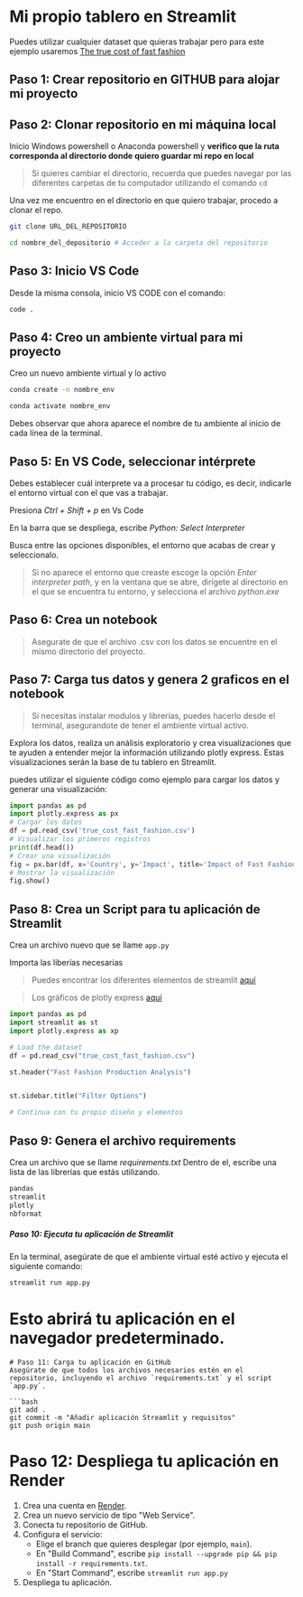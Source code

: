 # Mi propio tablero en Streamlit

Puedes utilizar cualquier dataset que quieras trabajar pero para este ejemplo usaremos [The true cost of fast fashion](https://www.kaggle.com/datasets/khushikyad001/the-true-cost-of-fast-fashion-impact?select=true_cost_fast_fashion.csv)

## Paso 1: Crear repositorio en GITHUB para alojar mi proyecto

## Paso 2: Clonar repositorio en mi máquina local

Inicio Windows powershell o Anaconda powershell y **verifico que la ruta corresponda al directorio donde quiero guardar mi repo en local**

> Si quieres cambiar el directorio, recuerda que puedes navegar por las diferentes carpetas de tu computador utilizando el comando `cd`

Una vez me encuentro en el directorio en que quiero trabajar, procedo a clonar el repo.

```bash
git clone URL_DEL_REPOSITORIO

cd nombre_del_depositorio # Acceder a la carpeta del repositorio
```

## Paso 3: Inicio VS Code

Desde la misma consola,  inicio VS CODE con el comando:

```bash
code .
```

## Paso 4: Creo un ambiente virtual para mi proyecto

Creo un nuevo ambiente virtual y lo activo

```bash
conda create -n nombre_env

conda activate nombre_env
```

Debes observar que ahora aparece el nombre de tu ambiente al inicio de cada línea de la terminal.

## Paso 5: En VS Code, seleccionar intérprete

Debes establecer cuál interprete va a procesar tu código, es decir, indicarle el entorno virtual con el que vas a trabajar.

Presiona *Ctrl + Shift + p*  en Vs Code

En la barra que se despliega, escribe *Python: Select Interpreter*

Busca entre las opciones disponibles, el entorno que acabas de crear y seleccionalo.

> Si no aparece el entorno que creaste escoge la opción *Enter interpreter path*, y en la ventana que se abre, dirígete al directorio en el que se encuentra tu entorno, y selecciona el archivo *python.exe*

## Paso 6: Crea un notebook

> Asegurate de que el archivo .csv con los datos se encuentre en el mismo directorio del proyecto.

## Paso 7: Carga tus datos y genera 2 graficos en el notebook

> Si necesitas instalar modulos y librerías, puedes hacerlo desde el terminal, asegurandote de tener el ambiente virtual activo.

Explora los datos, realiza un análisis exploratorio y crea visualizaciones que te ayuden a entender mejor la información utilizando plotly express. Estas visualizaciones serán la base de tu tablero en Streamlit.

puedes utilizar el siguiente código como ejemplo para cargar los datos y generar una visualización:

```python
import pandas as pd
import plotly.express as px
# Cargar los datos
df = pd.read_csv('true_cost_fast_fashion.csv')
# Visualizar los primeros registros
print(df.head())
# Crear una visualización
fig = px.bar(df, x='Country', y='Impact', title='Impact of Fast Fashion by Country')
# Mostrar la visualización  
fig.show()
```

## Paso 8: Crea un Script para tu aplicación de Streamlit

Crea un archivo nuevo que se llame `app.py`

Importa las liberías necesarias

> Puedes encontrar los diferentes elementos de streamlit [aquí](https://docs.streamlit.io/develop/api-reference)

> Los gráficos de plotly express [aquí](https://plotly.com/python/plotly-express/#gallery)

``` python
import pandas as pd
import streamlit as st
import plotly.express as xp

# Load the dataset
df = pd.read_csv("true_cost_fast_fashion.csv")

st.header("Fast Fashion Production Analysis")


st.sidebar.title("Filter Options")

# Continua con tu propio diseño y elementos


```

## Paso 9: Genera el archivo requirements

Crea un archivo que se llame *requirements.txt*
Dentro de el, escribe una lista de las librerías que estás utilizando.

``` python
pandas
streamlit
plotly
nbformat
```
##### Paso 10: Ejecuta tu aplicación de Streamlit
En la terminal, asegúrate de que el ambiente virtual esté activo y ejecuta el siguiente comando:

```bash
streamlit run app.py
```
# Esto abrirá tu aplicación en el navegador predeterminado.
```
# Paso 11: Carga tu aplicación en GitHub
Asegúrate de que todos los archivos necesarios estén en el repositorio, incluyendo el archivo `requirements.txt` y el script `app.py`.

```bash
git add .
git commit -m "Añadir aplicación Streamlit y requisitos"
git push origin main
```
# Paso 12: Despliega tu aplicación en Render
1. Crea una cuenta en [Render](https://render.com/).
2. Crea un nuevo servicio de tipo "Web Service".
3. Conecta tu repositorio de GitHub.
4. Configura el servicio:
   - Elige el branch que quieres desplegar (por ejemplo, `main`).
   - En "Build Command", escribe `pip install --upgrade pip && pip install -r requirements.txt`.
   - En "Start Command", escribe `streamlit run app.py`
5. Despliega tu aplicación.
